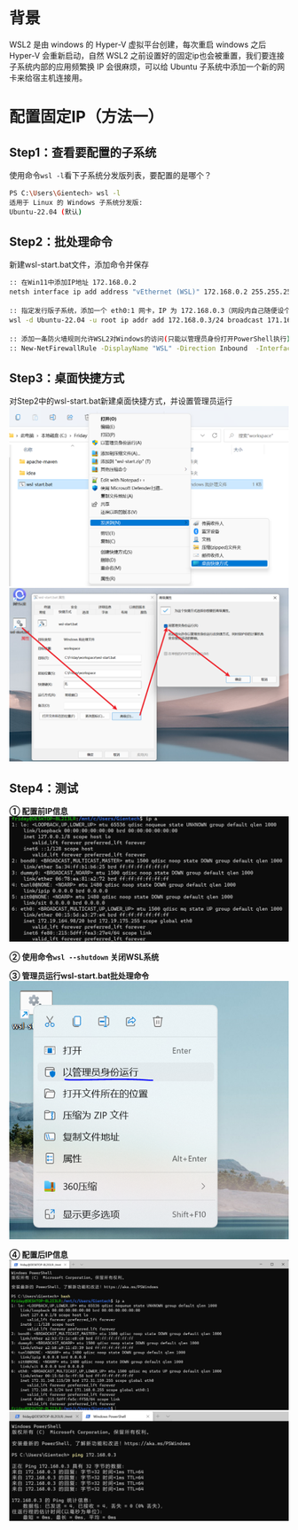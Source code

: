 # 背景
WSL2 是由 windows 的 Hyper-V 虚拟平台创建，每次重启 windows 之后 Hyper-V 会重新启动，自然 WSL2 之前设置好的固定ip也会被重置，我们要连接子系统内部的应用频繁换 IP 会很麻烦，可以给 Ubuntu 子系统中添加一个新的网卡来给宿主机连接用。

# 配置固定IP（方法一）

## Step1：查看要配置的子系统
使用命令`wsl -l`看下子系统分发版列表，要配置的是哪个？

```bash
PS C:\Users\Gientech> wsl -l
适用于 Linux 的 Windows 子系统分发版:
Ubuntu-22.04 (默认)
```

## Step2：批处理命令
新建wsl-start.bat文件，添加命令并保存
```bash
:: 在Win11中添加IP地址 172.168.0.2
netsh interface ip add address "vEthernet (WSL)" 172.168.0.2 255.255.255.0

:: 指定发行版子系统，添加一个 eth0:1 网卡，IP 为 172.168.0.3（网段内自己随便设个 IP）
wsl -d Ubuntu-22.04 -u root ip addr add 172.168.0.3/24 broadcast 171.168.0.255 dev eth0 label eth0:1

:: 添加一条防火墙规则允许WSL2对Windows的访问(只能以管理员身份打开PowerShell执行)
:: New-NetFirewallRule -DisplayName "WSL" -Direction Inbound  -InterfaceAlias "vEthernet (WSL)"  -Action Allow
```

## Step3：桌面快捷方式
对Step2中的wsl-start.bat新建桌面快捷方式，并设置管理员运行
![img.png](../img/运维/WIN11+WSL2+Ubuntu22.04/1-创建快捷方式.png)
![img_1.png](../img/运维/WIN11+WSL2+Ubuntu22.04/2-管理员运行.png)


## Step4：测试

**① 配置前IP信息** <br />
![img.png](../img/运维/WIN11+WSL2+Ubuntu22.04/3-配置前IP信息.png)

**② 使用命令`wsl --shutdown` 关闭WSL系统** <br />

**③ 管理员运行wsl-start.bat批处理命令** <br />
![img.png](../img/运维/WIN11+WSL2+Ubuntu22.04/4-管理员运行批处理命令.png)

**④ 配置后IP信息** <br />
![img.png](../img/运维/WIN11+WSL2+Ubuntu22.04/5-配置后IP信息.png)
![img_1.png](../img/运维/WIN11+WSL2+Ubuntu22.04/6-配置后IP信息PING.png)
